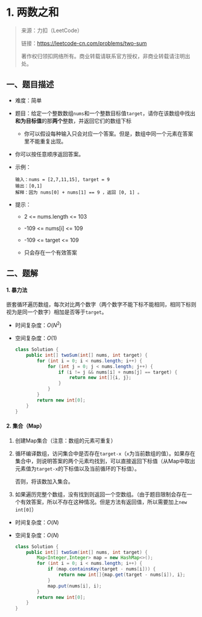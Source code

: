 # 1. 两数之和

> 来源：力扣（LeetCode）
>
> 链接：https://leetcode-cn.com/problems/two-sum
>
> 著作权归领扣网络所有。商业转载请联系官方授权，非商业转载请注明出处。

## 一、题目描述

- 难度：简单

- 题目：给定一个整数数组`nums`和一个整数目标值`target`，请你在该数组中找出**和为目标值**的那**两个**整数，并返回它们的数组下标

  - 你可以假设每种输入只会对应一个答案。但是，数组中同一个元素在答案里不能重复出现。
- 你可以按任意顺序返回答案。
  
- 示例：

  ```
  输入：nums = [2,7,11,15], target = 9
  输出：[0,1]
  解释：因为 nums[0] + nums[1] == 9 ，返回 [0, 1] 。
  ```

- 提示：

  - 2 <= nums.length <= 103

  - -109 <= nums[i] <= 109

  - -109 <= target <= 109

  - 只会存在一个有效答案



## 二、题解

#### 1. 暴力法

嵌套循环遍历数组，每次对比两个数字（两个数字不能下标不能相同，相同下标则视为是同一个数字）相加是否等于`target`。

- 时间复杂度：$O(N^{2})$

- 空间复杂度：$O(1)$

  ```java
  class Solution {
      public int[] twoSum(int[] nums, int target) {
          for (int i = 0; i < nums.length; i++) {
              for (int j = 0; j < nums.length; j++) {
                  if (i != j && nums[i] + nums[j] == target) {
                      return new int[]{i, j};
                  }
              }
          }
          return new int[0];
      }
  }
  ```

#### 2. 集合（Map）

1. 创建Map集合（注意：数组的元素可重复）

2. 循环编译数组，访问集合中是否存在`target-x`（`x`为当前数组的值）。如果存在集合中，则说明答案的两个元素均找到，可以直接返回下标值（从Map中取出元素值为`target-x`的下标值以及当前循环的下标值）。

   否则，将该数加入集合。

3. 如果遍历完整个数组，没有找到则返回一个空数组。（由于题目限制会存在一个有效答案，所以不存在这种情况。但是方法有返回值，所以需要加上`new int[0]`）

- 时间复杂度：$O(N)$

- 空间复杂度：$O(N)$

  ```java
  class Solution {
      public int[] twoSum(int[] nums, int target) {
          Map<Integer,Integer> map = new HashMap<>();
          for (int i = 0; i < nums.length; i++) {
              if (map.containsKey(target - nums[i])) {
                  return new int[]{map.get(target - nums[i]), i};
              }
              map.put(nums[i], i);
          }
          return new int[0];
      }
  }
  ```